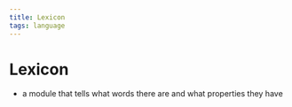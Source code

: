 ```yaml
---
title: Lexicon
tags: language
---
```


# Lexicon
- a module that tells what words there are and what properties they have 
















































































